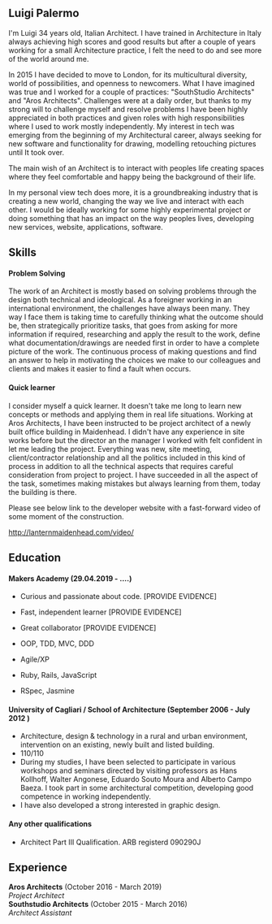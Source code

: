 ## Luigi Palermo

I'm Luigi 34 years old, Italian Architect.
I have trained in Architecture in Italy always achieving high scores and good results but after a couple of years working for a small Architecture practice,
I felt the need to do and see more of the world around me.  
  
In 2015 I have decided to move to London, for its multicultural diversity, world of possibilities, and openness to newcomers. 
What I have imagined was true and I worked for a couple of practices: "SouthStudio Architects" and "Aros Architects".
Challenges were at a daily order, but thanks to my strong will to challenge myself and resolve problems I have been highly appreciated in both practices and 
given roles with high responsibilities where I used to work mostly independently. 
My interest in tech was emerging from the beginning of my Architectural career, always seeking for new software and functionality for drawing, 
modelling retouching pictures until It took over.

The main wish of an Architect is to interact with peoples life creating spaces where they feel comfortable and happy being the background of their life.

In my personal view tech does more, it is a groundbreaking industry that is creating a new world, changing the way we live and interact with each other. 
I would be ideally working for some highly experimental project or doing something that has an impact on the way peoples lives, 
developing new services, website, applications, software. 


## Skills

#### Problem Solving

The work of an Architect is mostly based on solving problems through the design both technical and ideological.
As a foreigner working in an international environment, the challenges have always been many. They way I face them is taking time to carefully thinking 
what the outcome should be, then strategically prioritize tasks, that goes from asking for more information if required, 
researching and apply the result to the work, define what documentation/drawings are needed first in order to have a complete picture of the work.
The continuous process of making questions and find an answer to help in motivating the choices we make to our colleagues and clients and 
makes it easier to find a fault when occurs. 

#### Quick learner

I consider myself a quick learner. It doesn't take me long to learn new concepts or methods and applying them in real life situations. 
Working at Aros Architects, I have been instructed to be project architect of a newly built office building in Maidenhead. 
I didn't have any experience in site works before but the director an the manager I worked with felt confident in let me leading the project. 
Everything was new, site meeting, client/contractor relationship and all the politics included in this kind of process in addition to all the technical aspects that 
requires careful consideration from project to project. I have succeeded in all the aspect of the task, sometimes making mistakes but always learning from them, 
today the building is there.

Please see below link to the developer website with a fast-forward video of some moment of the construction.

http://lanternmaidenhead.com/video/

## Education

#### Makers Academy (29.04.2019 - ....)

- Curious and passionate about code. [PROVIDE EVIDENCE]
- Fast, independent learner [PROVIDE EVIDENCE]
- Great collaborator [PROVIDE EVIDENCE]

- OOP, TDD, MVC, DDD
- Agile/XP
- Ruby, Rails, JavaScript
- RSpec, Jasmine

#### University of Cagliari / School of Architecture (September 2006 - July 2012 )

- Architecture, design & technology in a rural and urban environment, intervention on an existing, newly built and listed building.
- 110/110
- During my studies, I have been selected to participate in various workshops and seminars directed by visiting professors as Hans Kollhoff, 
  Walter Angonese, Eduardo Souto Moura and Alberto Campo Baeza. I took part in some architectural competition, 
  developing good competence in working independently.
- I have also developed a strong interested in graphic design.

#### Any other qualifications

- Architect Part III Qualification. ARB registerd 090290J

## Experience

**Aros Architects** (October 2016 - March 2019)    
*Project Architect*  
**Southstudio Architects** (October 2015 - March 2016)   
*Architect Assistant* 